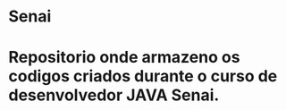 # Senai

# Repositorio onde armazeno os codigos criados durante o curso de desenvolvedor JAVA Senai.
